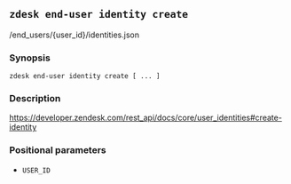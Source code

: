 ## `zdesk end-user identity create`

/end_users/{user_id}/identities.json

### Synopsis

    zdesk end-user identity create [ ... ]

### Description

https://developer.zendesk.com/rest_api/docs/core/user_identities#create-identity

### Positional parameters

* `USER_ID`

